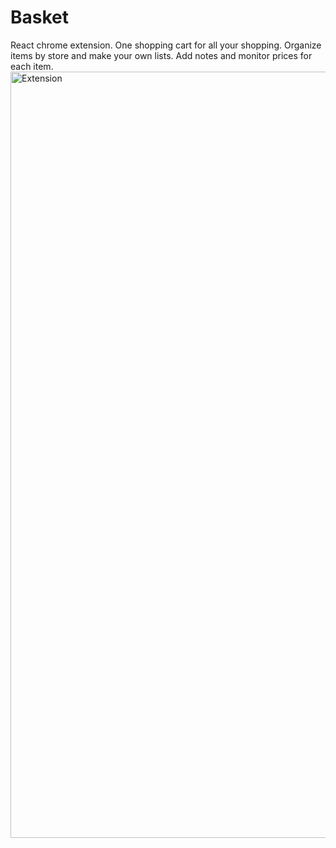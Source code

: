 # Basket
React chrome extension. One shopping cart for all your shopping. Organize items by store and make your own lists. Add notes and monitor prices for each item. 
<img width="1226" alt="Extension" src="https://user-images.githubusercontent.com/54783383/147838680-d69bbb21-5aa2-4698-9e63-859b7457392b.png">
